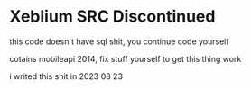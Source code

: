 # Xeblium SRC Discontinued
<p>this code doesn't have sql shit, you continue code yourself </p>
<p>cotains mobileapi 2014, fix stuff yourself to get this thing work</p>
<p>i writed this shit in 2023 08 23</p>
